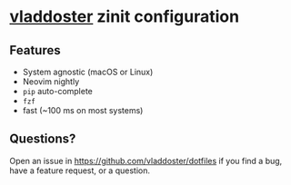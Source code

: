 # [vladdoster](https://github.com/vladdoster) zinit configuration 

## Features

- System agnostic (macOS or Linux)
- Neovim nightly
- `pip` auto-complete
- `fzf`
- fast (~100 ms on most systems)

## Questions?

Open an issue in https://github.com/vladdoster/dotfiles if
you find a bug, have a feature request, or a question.
